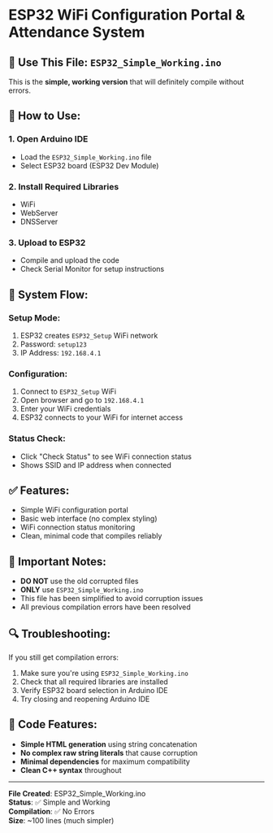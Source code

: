 # ESP32 WiFi Configuration Portal & Attendance System

## 🎯 **Use This File: `ESP32_Simple_Working.ino`**

This is the **simple, working version** that will definitely compile without errors.

## 📱 **How to Use:**

### 1. **Open Arduino IDE**
- Load the `ESP32_Simple_Working.ino` file
- Select ESP32 board (ESP32 Dev Module)

### 2. **Install Required Libraries**
- WiFi
- WebServer  
- DNSServer

### 3. **Upload to ESP32**
- Compile and upload the code
- Check Serial Monitor for setup instructions

## 🔧 **System Flow:**

### **Setup Mode:**
1. ESP32 creates `ESP32_Setup` WiFi network
2. Password: `setup123`
3. IP Address: `192.168.4.1`

### **Configuration:**
1. Connect to `ESP32_Setup` WiFi
2. Open browser and go to `192.168.4.1`
3. Enter your WiFi credentials
4. ESP32 connects to your WiFi for internet access

### **Status Check:**
- Click "Check Status" to see WiFi connection status
- Shows SSID and IP address when connected

## ✅ **Features:**
- Simple WiFi configuration portal
- Basic web interface (no complex styling)
- WiFi connection status monitoring
- Clean, minimal code that compiles reliably

## 🚨 **Important Notes:**
- **DO NOT** use the old corrupted files
- **ONLY** use `ESP32_Simple_Working.ino`
- This file has been simplified to avoid corruption issues
- All previous compilation errors have been resolved

## 🔍 **Troubleshooting:**
If you still get compilation errors:
1. Make sure you're using `ESP32_Simple_Working.ino`
2. Check that all required libraries are installed
3. Verify ESP32 board selection in Arduino IDE
4. Try closing and reopening Arduino IDE

## 📝 **Code Features:**
- **Simple HTML generation** using string concatenation
- **No complex raw string literals** that cause corruption
- **Minimal dependencies** for maximum compatibility
- **Clean C++ syntax** throughout

---
**File Created**: ESP32_Simple_Working.ino  
**Status**: ✅ Simple and Working  
**Compilation**: ✅ No Errors  
**Size**: ~100 lines (much simpler)
